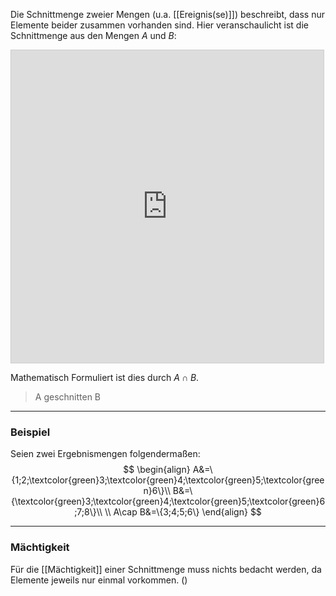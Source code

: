 Die Schnittmenge zweier Mengen (u.a. [[Ereignis(se)]]) beschreibt, dass nur Elemente beider zusammen vorhanden sind.
Hier veranschaulicht ist die Schnittmenge aus den Mengen $A$ und $B$:
<iframe src="https://www.desmos.com/calculator/eshpzakyhk?embed" width="500" height="500" style="border: 1px solid #ccc" frameborder=0></iframe>

Mathematisch Formuliert ist dies durch $A\cap B$.
>A geschnitten B

---
### Beispiel
Seien zwei Ergebnismengen folgendermaßen:
$$
\begin{align}
	A&=\{1;2;\textcolor{green}3;\textcolor{green}4;\textcolor{green}5;\textcolor{green}6\}\\
	B&=\{\textcolor{green}3;\textcolor{green}4;\textcolor{green}5;\textcolor{green}6;7;8\}\\
	\\
	A\cap B&=\{3;4;5;6\}
\end{align}
$$

---
### Mächtigkeit
Für die [[Mächtigkeit]] einer Schnittmenge muss nichts bedacht werden, da Elemente jeweils nur einmal vorkommen.
()